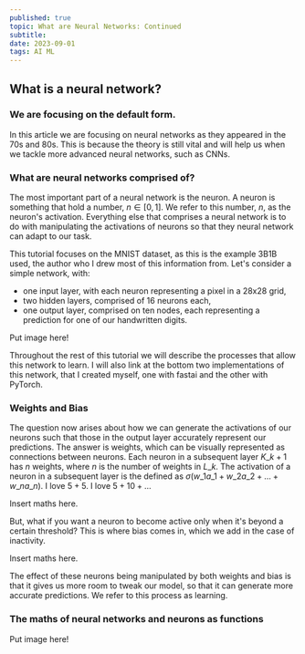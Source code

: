 ```yaml
---
published: true
topic: What are Neural Networks: Continued
subtitle:
date: 2023-09-01
tags: AI ML
---
```


## What is a neural network?
### We are focusing on the default form.
In this article we are focusing on neural networks as they appeared in the 70s and 80s. This is because the theory is still vital and will help us when we tackle more advanced neural networks, such
as CNNs.

### What are neural networks comprised of?
The most important part of a neural network is the neuron. A neuron is something that hold a number, $n \in [0,1]$. We refer to this number, $n$, as the neuron's activation. Everything else that comprises
a neural network is to do with manipulating the activations of neurons so that they neural network can adapt to our task.

This tutorial focuses on the MNIST dataset, as this is the example 3B1B used, the author who I drew most of this information from. Let's consider a simple network, with:
- one input layer, with each neuron representing a pixel in a 28x28 grid,
- two hidden layers, comprised of 16 neurons each,
- one output layer, comprised on ten nodes, each representing a prediction for one of our handwritten digits.

Put image here!

Throughout the rest of this tutorial we will describe the processes that allow this network to learn. I will also link at the bottom two implementations of this network, that I created myself,
one with fastai and the other with PyTorch.

### Weights and Bias

The question now arises about how we can generate the activations of our neurons such that those in the output layer accurately represent our predictions. The answer is weights, which can be visually
represented as connections between neurons. Each neuron in a subsequent layer $K\_{k+1}$ has $n$ weights, where $n$ is the number of weights in $L\_{k}$. The activation of a neuron in a subsequent
layer is the defined as $\sigma(w\_1a\_1 + w\_2a\_2 + \dots + w\_na\_n)$. I love $5 + 5$. I love $5 + 10 + \dots$

Insert maths here.

But, what if you want a neuron to become active only when it's beyond a certain threshold? This is where bias comes in, which we add in the case of inactivity.

Insert maths here.

The effect of these neurons being manipulated by both weights and bias is that it gives us more room to tweak our model, so that it can generate more accurate predictions. We refer to this process as learning.

### The maths of neural networks and neurons as functions

Put image here!

